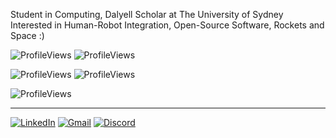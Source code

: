 Student in Computing, Dalyell Scholar at The University of Sydney \
Interested in Human-Robot Integration, Open-Source Software, Rockets and Space :)

![ProfileViews](https://komarev.com/ghpvc/?username=abyanmajid&label=views)
![ProfileViews](https://komarev.com/ghpvc/?username=abyanmajid&label=views)

![ProfileViews](https://komarev.com/ghpvc/?username=abyanmajid&label=views)
![ProfileViews](https://komarev.com/ghpvc/?username=abyanmajid&label=views)

![ProfileViews](https://komarev.com/ghpvc/?username=abyanmajid&label=views)


---

[![LinkedIn](https://img.shields.io/badge/abyanmajid-%230077B5.svg?style=flat&logo=linkedin&logoColor=white)](https://www.linkedin.com/in/abyanmajid/) [![Gmail](https://img.shields.io/badge/abyan@abydyl.net-D14836?style=flat&logo=gmail&logoColor=white)](mailto:abyan@abydyl.net) [![Discord](https://img.shields.io/badge/abyanmajid-%235865F2.svg?style=flat&logo=discord&logoColor=white)](#)
